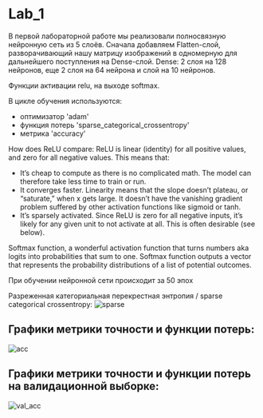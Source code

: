# Lab_1

В первой лабораторной работе мы реализовали полносвязную нейронную сеть из 5 слоёв.
Сначала добавляем Flatten-слой, разворачивающий нашу матрицу изображений в одномерную для дальнейшего поступления на Dense-слой.
Dense: 2 слоя на 128 нейронов, еще 2 слоя на 64 нейрона и слой на 10 нейронов.

Функции активации relu, на выходе softmax.

В цикле обучения используются:
* оптимизатор 'adam'
* функция потерь 'sparse_categorical_crossentropy'
* метрика 'accuracy'

How does ReLU compare:
ReLU is linear (identity) for all positive values, and zero for all negative values. This means that:

- It’s cheap to compute as there is no complicated math. The model can therefore take less time to train or run.
- It converges faster. Linearity means that the slope doesn’t plateau, or “saturate,” when x gets large. It doesn’t have the vanishing gradient problem suffered by other activation functions like sigmoid or tanh.
- It’s sparsely activated. Since ReLU is zero for all negative inputs, it’s likely for any given unit to not activate at all. This is often desirable (see below).

Softmax function, a wonderful activation function that turns numbers aka logits into probabilities that sum to one. Softmax function outputs a vector that represents the probability distributions of a list of potential outcomes.

При обучении нейронной сети происходит за 50 эпох


Разреженная категориальная перекрестная энтропия /
sparse categorical crossentropy: 
![sparse](https://i.ibb.co/fYV0f5L/photo-2020-04-07-17-02-26.jpg)

## Графики метрики точности и функции потерь:

![acc](https://i.ibb.co/Bjys3VJ/acc.jpg)

## Графики метрики точности и функции потерь на валидационной выборке:

![val_acc](https://i.ibb.co/hcwYYkS/val-acc.jpg)
